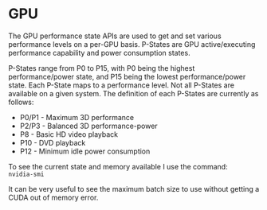# GPU
The GPU performance state APIs are used to get and set various performance levels on a per-GPU basis. P-States are GPU active/executing performance capability and power consumption states.  

P-States range from P0 to P15, with P0 being the highest performance/power state, and P15 being the lowest performance/power state. Each P-State maps to a performance level. Not all P-States are available on a given system. The definition of each P-States are currently as follows:  

* P0/P1 - Maximum 3D performance
* P2/P3 - Balanced 3D performance-power
* P8 - Basic HD video playback
* P10 - DVD playback
* P12 - Minimum idle power consumption

To see the current state and memory available I use the command:  
```nvidia-smi```

It can be very useful to see the maximum batch size to use without getting a CUDA out of memory error.

